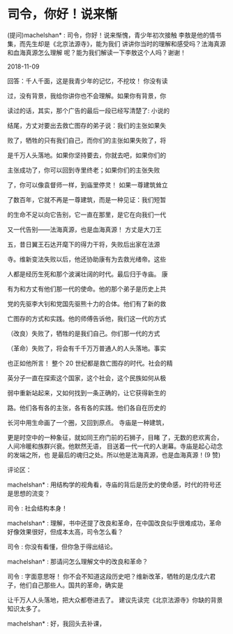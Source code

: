# 司令，你好！说来惭

(提问)machelshan* : 司令，你好！说来惭愧，青少年初次接触 李敖是他的情书集，而先生却是《北京法源寺》，能为我们 讲讲你当时的理解和感受吗？法海真源和血海真源怎么理解 呢？能为我们解读一下李敖这个人吗？谢谢！

2018-11-09

回答：千人千面，这是我青少年的记忆，不挖坟！ 你没有读

过，没有背景，我给你讲你也不会理解。如果你有背景，你

读过的话，其实，那个广告的最后一段已经写清楚了: 小说的

结尾，方丈对要出去救亡图存的弟子说：我们的主张如果失

败了，牺牲的只有我们自己，而你们的主张如果失败了，将

是千万人头落地。如果你坚持要去，你就去吧，如果你们的

主张成功了，你可以回到寺里终老；如果你们的主张失败

了，你可以像袁督师一样，到庙里停灵！ 如果一尊建筑耸立

了数百年，它就不再是一尊建筑，而是一种见证：我们短暂

的生命不足以向它告别，它一直在那里，是它在向我们一代

又一代告别——法海真源，也是血海真源！ 方丈是大刀王

五，昔日翼王石达开麾下的得力干将，失败后出家在法源

寺。维新变法失败以后，他还协助康有为去救光绪帝。这些

人都是经历生死和那个波澜壮阔的时代。最后归于寺庙。 康

有为和方丈有他们那一代的使命。他的那个弟子是历史上共

党的先驱李大钊和党国先驱熊十力的合体。他们有了新的救

亡图存的方式和实践。他的师傅告诉他，我们这一代的方式

（改良）失败了，牺牲的是我们自己。你们那一代的方式

（革命）失败了，将会有千千万万普通人的人头落地。事实

也正如他所言！ 整个 20 世纪都是救亡图存的时代。社会的精

英分子一直在探索这个国家，这个社会，这个民族如何从极

弱中重新站起来，又如何找到一条正确的，让它获得新生的

路。他们各有各的主张，各有各的实践。他们各自在历史的

长河中用生命画了一个圈，又回到原点。 寺庙是一种建筑，

更是时空中的一种象征，就如同王府门前的石狮子，目睹 了，无数的悲欢离合，人间冷暖和族群兴衰。他默然无语， 目送着一代一代的人谢幕。寺庙是起心动念的发端之所，也 是最后的魂归之处。所以他是法海真源，也是血海真源！(9 赞)

评论区：

machelshan* : 用结构学的视角看，寺庙的背后是历史的使命感，时代的符号还是思想的流变？

司令 : 社会结构本身！

machelshan* : 理解，书中还提了改良和革命，在中国改良似乎很难成功，革命好像效果很好，但成本太高，司令怎么看？

司令 : 你没有看懂，但你急于得出结论。

machelshan* : 那请问怎么理解文中的改良和革命？

司令 : 字面意思呀！ 你不会不知道这段历史吧？维新改革，牺牲的是戊戌六君子，他们自己那些人。国共的革命，确实是

让千万人人头落地，把大众都卷进去了。 建议先读完《北京法源寺》你缺的背景知识太多了。

machelshan* : 好，我回头去补课，